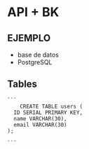 # API + BK
## EJEMPLO
+ base de datos
 + PostgreSQL
## Tables
````
```
    CREATE TABLE users (
  ID SERIAL PRIMARY KEY,
  name VARCHAR(30),
  email VARCHAR(30)
);

```
````